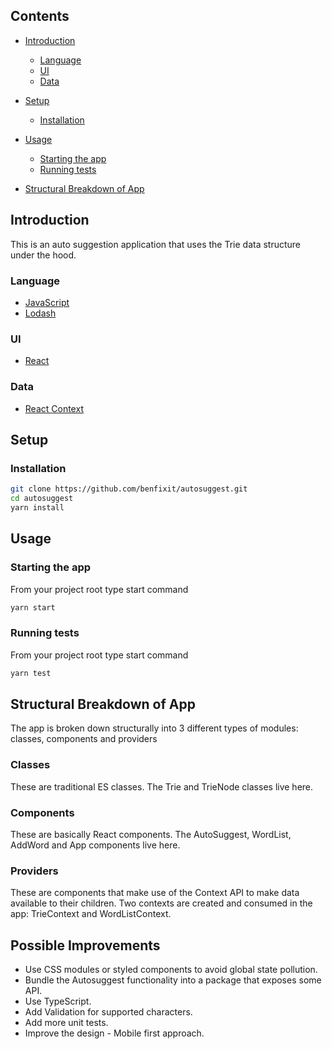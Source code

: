 ## Contents

- [Introduction](#introduction)

  - [Language](#language)
  - [UI](#ui)
  - [Data](#data)

- [Setup](#setup)
  - [Installation](#installation)
- [Usage](#usage)
  - [Starting the app](#starting-the-app)
  - [Running tests](#running-tests)
- [Structural Breakdown of App](#structural-breakdown-of-app)

## Introduction

This is an auto suggestion application that uses the Trie data structure under the hood.

### Language

- [JavaScript](https://developer.mozilla.org/en-US/docs/Web/JavaScript)
- [Lodash](https://lodash.com/)

### UI

- [React](https://reactjs.org/)

### Data

- [React Context](https://reactjs.org/docs/context.html)

## Setup

### Installation

```bash
git clone https://github.com/benfixit/autosuggest.git
cd autosuggest
yarn install
```

## Usage

### Starting the app

From your project root type start command

```bash
yarn start
```

### Running tests

From your project root type start command

```bash
yarn test
```

## Structural Breakdown of App

The app is broken down structurally into 3 different types of modules: classes, components and providers

### Classes

These are traditional ES classes. The Trie and TrieNode classes live here.

### Components

These are basically React components. The AutoSuggest, WordList, AddWord and App components live here.

### Providers

These are components that make use of the Context API to make data available to their children. Two contexts are created and consumed in the app: TrieContext and WordListContext.

## Possible Improvements

- Use CSS modules or styled components to avoid global state pollution.
- Bundle the Autosuggest functionality into a package that exposes some API.
- Use TypeScript.
- Add Validation for supported characters.
- Add more unit tests.
- Improve the design - Mobile first approach.
